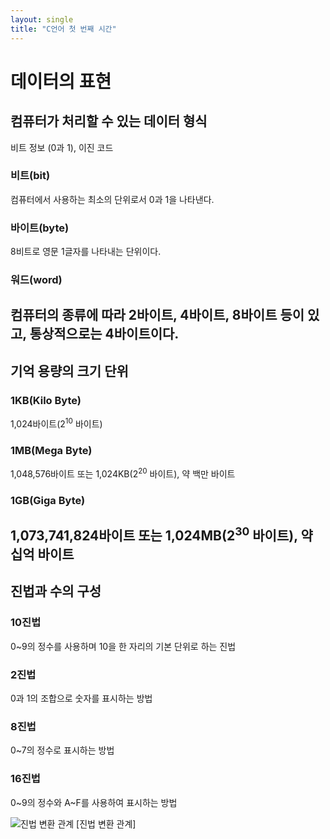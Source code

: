 ```yaml
---
layout: single
title: "C언어 첫 번째 시간"
---
```


# 데이터의 표현

## 컴퓨터가 처리할 수 있는 데이터 형식
비트 정보 (0과 1), 이진 코드

### 비트(bit)
컴퓨터에서 사용하는 최소의 단위로서 0과 1을 나타낸다.

### 바이트(byte)
8비트로 영문 1글자를 나타내는 단위이다.

### 워드(word)
컴퓨터의 종류에 따라 2바이트, 4바이트, 8바이트 등이 있고, 통상적으로는 4바이트이다.
---

## 기억 용량의 크기 단위
### 1KB(Kilo Byte)
1,024바이트(2<sup>10</sup> 바이트)
### 1MB(Mega Byte)
1,048,576바이트 또는 1,024KB(2<sup>20</sup> 바이트), 약 백만 바이트
### 1GB(Giga Byte)
1,073,741,824바이트 또는 1,024MB(2<sup>30</sup> 바이트), 약 십억 바이트
---

## 진법과 수의 구성
### 10진법
0\~9의 정수를 사용하며 10을 한 자리의 기본 단위로 하는 진법
### 2진법
0과 1의 조합으로 숫자를 표시하는 방법
### 8진법
0\~7의 정수로 표시하는 방법
### 16진법
0\~9의 정수와 A\~F를 사용하여 표시하는 방법   

![진법 변환 관계](https://user-images.githubusercontent.com/87588784/126455439-71e357d8-6164-4ce5-85d1-93bf1af5e94a.jpg)
[진법 변환 관계]

